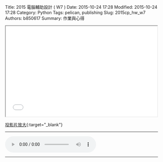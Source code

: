 Title: 2015 電腦輔助設計 ( W7 )
Date: 2015-10-24 17:28
Modified: 2015-10-24 17:28
Category: Python
Tags: pelican, publishing
Slug: 2015cp_hw_w7
Authors: b850617
Summary: 作業與心得

<iframe src="simplest5.html" width="500" height="300"></iframe>

[投影片放大](simplest5.html){:target="_blank"}
<br>
<hr>
<html>
<head>
<title>Deemo.m3u</title>
</head>
<body>
    <audio controls pause loop>
        <source src="https://copy.com/NyqTwDKaEnwOWaT7/Deemo.m3u">
    </audio>
</body>
</html>
<hr>
<br>


